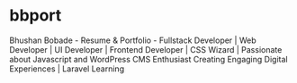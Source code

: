 # bbport
Bhushan Bobade - Resume &amp; Portfolio - Fullstack Developer | Web Developer | UI Developer | Frontend Developer | CSS Wizard | Passionate about Javascript and WordPress CMS Enthusiast Creating Engaging Digital Experiences | Laravel Learning
